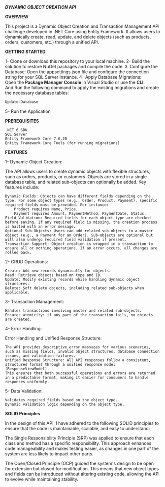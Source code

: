 ***DYNAMIC OBJECT CREATION API***

**OVERVIEW**

This project is a Dynamic Object Creation and Transaction Management API challenge developed in .NET Core using Entity Framework. 
It allows users to dynamically create, read, update, and delete objects (such as products, orders, customers, etc.) through a unified API.

**GETTING STARTED**

1- Clone or download this repository to your local machine.
2- Build the solution to restore NuGet packages and compile the code.
3. Configure the Database: Open the appsettings.json file and configure the connection string for your SQL Server instance.
4- Apply Database Migrations:  
   Open the **Package Manager Console** in Visual Studio or use the **CLI**.  
   And Run the following command to apply the existing migrations and create the necessary database tables:

   ```bash
   Update-Database
 ``` 
5- Run the Application

**PREREQUISITES**

    .NET 6 SDK
    SQL Server
    Entity Framework Core 7.0.20
    Entity Framework Core Tools (for running migrations)
		
**FEATURES**

1- Dynamic Object Creation:

The API allows users to create dynamic objects with flexible structures, such as orders, products, or customers. Objects are stored in a single database table, and related sub-objects can optionally be added. Key features include:

    Dynamic Fields: Objects can have different fields depending on the type. For some object types (e.g., Order, Product, Payment), specific required fields must be provided. For instance:
        Product requires Name, Price.
        Payment requires Amount, PaymentMethod, PaymentDate, Status.
    Field Validation: Required fields for each object type are checked before saving. If any required field is missing, the creation process is halted with an error message.
    Optional Sub-Objects: Users can add related sub-objects to a master object (e.g., a Payment for an Order). Sub-objects are optional but will also undergo required field validation if present.
    Transaction Support: Object creation is wrapped in a transaction to ensure all or nothing operations. If an error occurs, all changes are rolled back.
	
2- CRUD Operations:

    Create: Add new records dynamically for objects.
    Read: Retrieve objects based on type and ID.
    Update: Modify existing records while handling dynamic object structures.
    Delete: Soft delete objects, including related sub-objects when applicable.

3- Transaction Management:

    Handles transactions involving master and related sub-objects.
    Ensures atomicity: if any part of the transaction fails, no objects are created.
	
4- Error Handling:

Error Handling and Unified Response Structure:

    The API provides descriptive error messages for various scenarios, such as missing fields, invalid object structures, database connection issues, and validation failures.
    Unified Response Structure: All API responses follow a consistent, structured format through a unified response model (ResponseViewModel). 
	This ensures that both successful operations and errors are returned in a predictable format, making it easier for consumers to handle responses uniformly.

5- Data Validation:

    Validates required fields based on the object type.
    Dynamic validation logic depending on the object type.
	
**SOLID Principles**

In the design of this API, I have adhered to the following SOLID principles to ensure that the code is maintainable, scalable, and easy to understand:

The Single Responsibility Principle (SRP) was applied to ensure that each class and method has a specific responsibility. 
This approach enhances code manageability and makes testing easier, as changes in one part of the system are less likely to impact other parts.

The Open/Closed Principle (OCP) guided the system's design to be open for extension but closed for modification. 
This means that new object types and fields can be introduced without altering existing code, allowing the API to evolve while maintaining stability.
	
	
